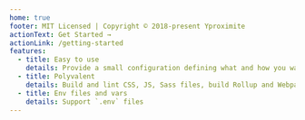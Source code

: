 ```yaml
---
home: true
footer: MIT Licensed | Copyright © 2018-present Yproximite
actionText: Get Started →
actionLink: /getting-started
features:
  - title: Easy to use
    details: Provide a small configuration defining what and how you want to build your assets
  - title: Polyvalent
    details: Build and lint CSS, JS, Sass files, build Rollup and Webpack bundles, minimize images
  - title: Env files and vars
    details: Support `.env` files
---
```

